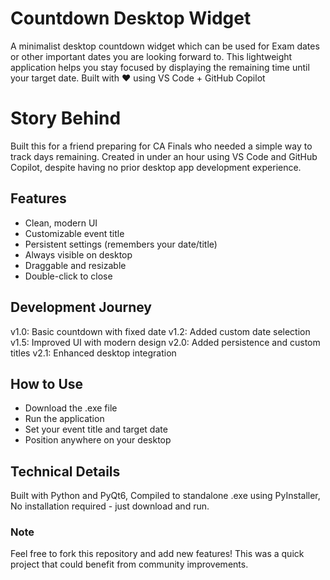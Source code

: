 # Countdown Desktop Widget
A minimalist desktop countdown widget which can be used for Exam dates or other important dates you are looking forward to. This lightweight application helps you stay focused by displaying the remaining time until your target date. Built with ❤️ using VS Code + GitHub Copilot 

# Story Behind
Built this for a friend preparing for CA Finals who needed a simple way to track days remaining. Created in under an hour using VS Code and GitHub Copilot, despite having no prior desktop app development experience.

## Features
- Clean, modern UI 
- Customizable event title
- Persistent settings (remembers your date/title)
- Always visible on desktop
- Draggable and resizable
- Double-click to close

## Development Journey
v1.0: Basic countdown with fixed date
v1.2: Added custom date selection
v1.5: Improved UI with modern design
v2.0: Added persistence and custom titles
v2.1: Enhanced desktop integration

## How to Use
- Download the .exe file
- Run the application
- Set your event title and target date
- Position anywhere on your desktop

## Technical Details
Built with Python and PyQt6, Compiled to standalone .exe using PyInstaller, No installation required - just download and run.

### Note
Feel free to fork this repository and add new features! This was a quick project that could benefit from community improvements.
